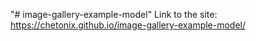 "# image-gallery-example-model"
Link to the site: https://chetonix.github.io/image-gallery-example-model/

